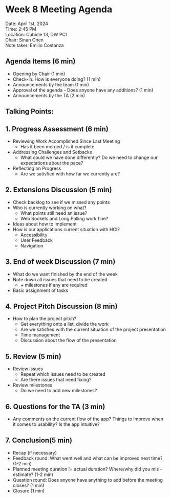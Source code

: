# Week 8 Meeting Agenda

Date:           April 1st, 2024\
Time:           2:45 PM\
Location:       Cubicle 13, DW PC1\
Chair:          Sinan Onen\
Note taker:     Emilio Costanza

## Agenda Items (6 min)
- Opening by Chair (1 min)
- Check-in: How is everyone doing? (1 min)
- Announcements by the team (1 min)
- Approval of the agenda - Does anyone have any additions? (1 min)
- Announcements by the TA (2 min)

## Talking Points:

## 1. Progress Assessment (6 min)
- Reviewing Work Accomplished Since Last Meeting
    - Has it been merged / is it complete
- Addressing Challenges and Setbacks
    - What could we have done differently? Do we need to change our expectations about the pace?
- Reflecting on Progress
    - Are we satisfied with how far we currently are?

## 2. Extensions Discussion (5 min)
- Check backlog to see if we missed any points
- Who is currently working on what?
    - What points still need an issue?
    - Web Sockets and Long Polling work fine?
- Ideas about how to implement
- How is our applications current situation with HCI?
  - Accessibility
  - User Feedback
  - Navigation

## 3. End of week Discussion (7 min)
- What do we want finished by the end of the week
- Note down all issues that need to be created
    - \+ milestones if any are required
- Basic assignment of tasks

## 4. Project Pitch Discussion (8 min)
- How to plan the project pitch?
    - Get everything onto a list, divide the work
    - Are we satisfied with the current situation of the project presentation
    - Time management
    - Discussion about the flow of the presentation


## 5. Review (5 min)
- Review issues
    - Repeat which issues need to be created
    - Are there issues that need fixing?
- Review milestones
    - Do we need to add new milestones?

## 6. Questions for the TA (3 min)
- Any comments on the current flow of the app? Things to improve when it comes to usability? Is the app intuitive?

## 7. Conclusion(5 min)
- Recap (if necessary)
- Feedback round: What went well and what can be improved next time? (1-2 min)
- Planned meeting duration != actual duration? Where/why did you mis -estimate? (1-2 min)
- Question round: Does anyone have anything to add before the meeting closes? (1 min)
- Closure (1 min)
